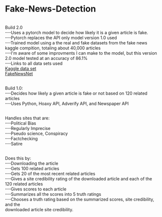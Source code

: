# Fake-News-Detection

<br/>Build 2.0
<br/>---Uses a pytorch model to decide how likely it is a given article is fake.
<br/>---Pytorch replaces the API only model version 1.0 used
<br/>---Trained model using a the real and fake datasets from the fake news kaggle compition, totaling about 40,000 articles
<br/>---I'm aware of some improvments I can make to the model, but this version 2.0 model tested at an accuracy of 86.1%
<br/>---Links to all data sets used
<br/>[Kaggle data set](https://www.kaggle.com/clmentbisaillon/fake-and-real-news-dataset)
<br/>[FakeNewsNet](https://github.com/KaiDMML/FakeNewsNet)


<br/>Build 1.0:
<br/>---Decides how likely a given article is fake or not based on 120 related articles
<br/>---Uses Python, Hoaxy API, Adverify API, and Newspaper API

<br/>Handles sites that are:
<br/>---Political Bias
<br/>---Regularly Imprecise
<br/>---Pseudo science, Conspiracy
<br/>---Factchecking
<br/>---Satire

<br/>Does this by:
<br/>---Downloading the article
<br/>---Gets 100 related articles
<br/>---Gets 20 of the most recent related articles
<br/>---Gives a site credibility rating of the downloaded article and each of the 120 related articles
<br/>---Gives scores to each article
<br/>---Summarizes all the scores into 5 truth ratings
<br/>---Chooses a truth rating based on the summarized scores, site credibility, and the
<br/>   downloaded article site credibility.
